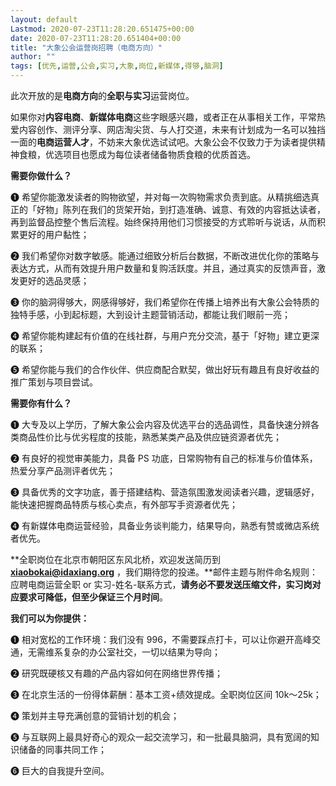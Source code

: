 ```yaml
---
layout: default
Lastmod: 2020-07-23T11:28:20.651475+00:00
date: 2020-07-23T11:28:20.651404+00:00
title: "大象公会运营岗招聘（电商方向）"
author: ""
tags: [优先,运营,公会,实习,大象,岗位,新媒体,得够,脑洞]
---
```


此次开放的是**电商方向**的**全职与实习**运营岗位。

如果你对**内容电商**、**新媒体电商**这些字眼感兴趣，或者正在从事相关工作，平常热爱内容创作、测评分享、网店淘尖货、与人打交道，未来有计划成为一名可以独挡一面的**电商运营人才**，不妨来大象优选试试吧。大象公会不仅致力于为读者提供精神食粮，优选项目也愿成为每位读者储备物质食粮的优质首选。

**需要你做什么？**

❶ 希望你能激发读者的购物欲望，并对每一次购物需求负责到底。从精挑细选真正的「好物」陈列在我们的货架开始，到打造准确、诚意、有效的内容抵达读者，再到监督品控整个售后流程。始终保持用他们习惯接受的方式聆听与说话，从而积累更好的用户黏性；

❷ 我们希望你对数字敏感。能通过细致分析后台数据，不断改进优化你的策略与表达方式，从而有效提升用户数量和复购活跃度。并且，通过真实的反馈声音，激发更好的选品灵感；

❸ 你的脑洞得够大，网感得够好，我们希望你在传播上培养出有大象公会特质的独特手感，小到起标题，大到设计主题营销活动，都能让我们眼前一亮；

❹ 希望你能构建起有价值的在线社群，与用户充分交流，基于「好物」建立更深的联系；

❺ 希望你能与我们的合作伙伴、供应商配合默契，做出好玩有趣且有良好收益的推广策划与项目尝试。

**需要你有什么？**

❶ 大专及以上学历，了解大象公会内容及优选平台的选品调性，具备快速分辨各类商品性价比与优劣程度的技能，熟悉某类产品及供应链资源者优先；

❷ 有良好的视觉审美能力，具备 PS 功底，日常购物有自己的标准与价值体系，热爱分享产品测评者优先；

❸ 具备优秀的文字功底，善于搭建结构、营造氛围激发阅读者兴趣，逻辑感好，能快速把握商品特质与核心卖点，有外部写手资源者优先；

❹ 有新媒体电商运营经验，具备业务谈判能力，结果导向，熟悉有赞或微店系统者优先。

**全职岗位在北京市朝阳区东风北桥，欢迎发送简历到****xiaobokai@idaxiang.org**** ，我们期待您的投递。**邮件主题与附件命名规则：应聘电商运营全职 or 实习-姓名-联系方式，**请务必不要发送压缩文件，实习岗对应要求可降低，但至少保证三个月时间**。

**我们可以为你提供：**

❶ 相对宽松的工作环境：我们没有 996，不需要踩点打卡，可以让你避开高峰交通，无需维系复杂的办公室社交，一切以结果为导向；

❷ 研究既硬核又有趣的产品内容如何在网络世界传播；

❸ 在北京生活的一份得体薪酬：基本工资+绩效提成。全职岗位区间 10k～25k；

❹ 策划并主导充满创意的营销计划的机会；

❺ 与互联网上最具好奇心的观众一起交流学习，和一批最具脑洞，具有宽阔的知识储备的同事共同工作；

❻ 巨大的自我提升空间。


